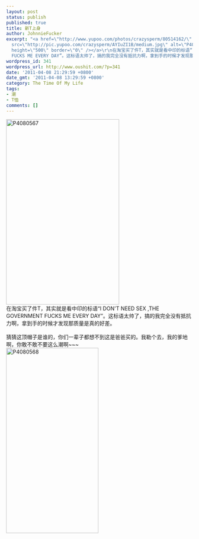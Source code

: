 ```yaml
---
layout: post
status: publish
published: true
title: 新T上身
author: JohnnieFucker
excerpt: "<a href=\"http://www.yupoo.com/photos/crazysperm/80514162/\" title=\"P4080567\"><img
  src=\"http://pic.yupoo.com/crazysperm/AYIuZI1B/medium.jpg\" alt=\"P4080567\" width=\"305\"
  height=\"500\" border=\"0\" /></a>\r\n在淘宝买了件T，其实就是看中印的标语“I DON'T NEED SEX ,THE GOVERNMENT
  FUCKS ME EVERY DAY”。这标语太帅了，搞的我完全没有抵抗力啊，拿到手的时候才发现那质量是真的好差。\r\n"
wordpress_id: 341
wordpress_url: http://www.oushit.com/?p=341
date: '2011-04-08 21:29:59 +0800'
date_gmt: '2011-04-08 13:29:59 +0800'
category: The Time Of My Life
tags:
- 潮
- T恤
comments: []
---
```

<p><a href="http://www.yupoo.com/photos/crazysperm/80514162/" title="P4080567"><img src="http://pic.yupoo.com/crazysperm/AYIuZI1B/medium.jpg" alt="P4080567" width="305" height="500" border="0" /></a><br />
在淘宝买了件T，其实就是看中印的标语“I DON'T NEED SEX ,THE GOVERNMENT FUCKS ME EVERY DAY”。这标语太帅了，搞的我完全没有抵抗力啊，拿到手的时候才发现那质量是真的好差。<br />
<!--break--><a id="more-341"></a><br />
猜猜这顶帽子是谁的，你们一辈子都想不到这是爸爸买的。我勒个去，我的爹地啊，你敢不敢不要这么潮啊~~~<br />
<a href="http://www.yupoo.com/photos/crazysperm/80514164/" title="P4080568"><img src="http://pic.yupoo.com/crazysperm/AYIv2HYi/medium.jpg" alt="P4080568" width="249" height="500" border="0" /></a></p>
